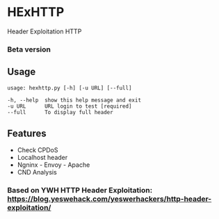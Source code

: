 # HExHTTP
Header Exploitation HTTP

### Beta version


## Usage

	usage: hexhttp.py [-h] [-u URL] [--full]

  	-h, --help  show this help message and exit
  	-u URL      URL login to test [required]
  	--full      To display full header


## Features

- Check CPDoS
- Localhost header
- Ngninx - Envoy - Apache
- CND Analysis

### Based on YWH HTTP Header Exploitation: https://blog.yeswehack.com/yeswerhackers/http-header-exploitation/